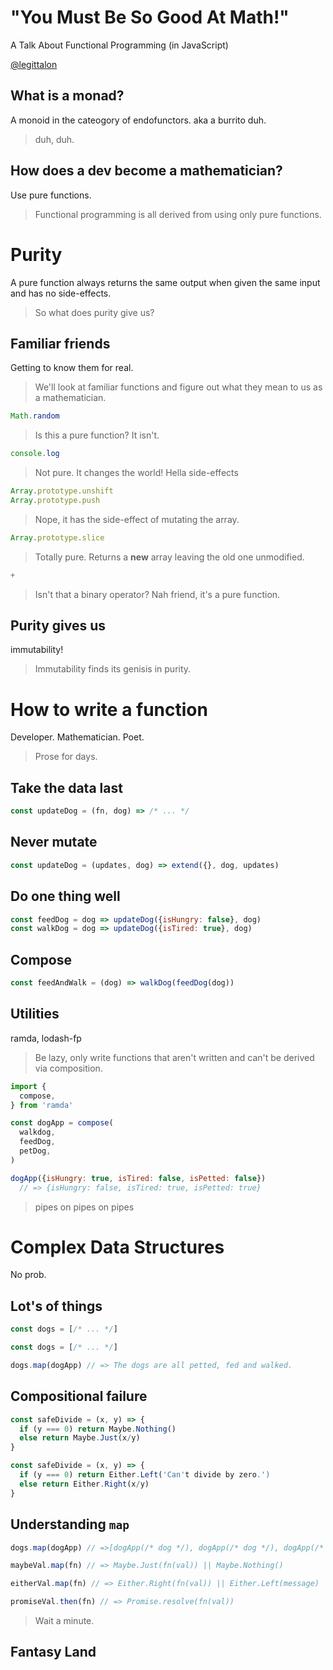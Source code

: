 # "You Must Be So Good At Math!"
A Talk About Functional Programming (in JavaScript)

<a href='http://twitter.com/legittalon'>@legittalon</a>



## What is a monad?

<span class="fragment">A monoid in the cateogory of endofunctors.</span>
<span class="fragment">aka a burrito</span>
<span class="fragment">duh.</span>

> duh, duh. 



## How does a dev become a mathematician?

<span class="fragment">Use pure functions.</span>

> Functional programming is all derived from using only pure functions.



# Purity

A pure function always returns the same output when given the same input and
has no side-effects.

> So what does purity give us?


## Familiar friends

Getting to know them for real.

> We'll look at familiar functions and figure out what they mean to us as a 
  mathematician.


```js
Math.random
```
> Is this a pure function? It isn't.


```js
console.log
```
> Not pure. It changes the world! Hella side-effects


```js
Array.prototype.unshift
Array.prototype.push
```
> Nope, it has the side-effect of mutating the array. 


```js
Array.prototype.slice
```
> Totally pure. Returns a **new** array leaving the old one unmodified.


```js
+
```
> Isn't that a binary operator? Nah friend, it's a pure function.


## Purity gives us

<span class="fragment">immutability!</span>
> Immutability finds its genisis in purity.



# How to write a function

Developer. Mathematician. Poet.

> Prose for days.


## Take the data last 

```js
const updateDog = (fn, dog) => /* ... */ 
```


## Never mutate

```js
const updateDog = (updates, dog) => extend({}, dog, updates)
```


## Do one thing well


```js
const feedDog = dog => updateDog({isHungry: false}, dog)
const walkDog = dog => updateDog({isTired: true}, dog)
```


## Compose

```js
const feedAndWalk = (dog) => walkDog(feedDog(dog))
```



## Utilities

ramda, lodash-fp

> Be lazy, only write functions that aren't written and can't be derived via
  composition.


```js
import {
  compose,
} from 'ramda'

const dogApp = compose(
  walkdog,
  feedDog,
  petDog,
)

dogApp({isHungry: true, isTired: false, isPetted: false})
  // => {isHungry: false, isTired: true, isPetted: true}
```
> pipes on pipes on pipes 



# Complex Data Structures

No prob.


## Lot's of things

```js
const dogs = [/* ... */]
```


```js
const dogs = [/* ... */]

dogs.map(dogApp) // => The dogs are all petted, fed and walked.
```


## Compositional failure

```js
const safeDivide = (x, y) => {
  if (y === 0) return Maybe.Nothing()
  else return Maybe.Just(x/y)
}
```


```js
const safeDivide = (x, y) => {
  if (y === 0) return Either.Left('Can't divide by zero.')
  else return Either.Right(x/y)
}
```


## Understanding `map`

```js
dogs.map(dogApp) // =>[dogApp(/* dog */), dogApp(/* dog */), dogApp(/* dog */)]
```


```js
maybeVal.map(fn) // => Maybe.Just(fn(val)) || Maybe.Nothing()
```


```js
eitherVal.map(fn) // => Either.Right(fn(val)) || Either.Left(message)
```


```js
promiseVal.then(fn) // => Promise.resolve(fn(val))
```
> Wait a minute.


## Fantasy Land
